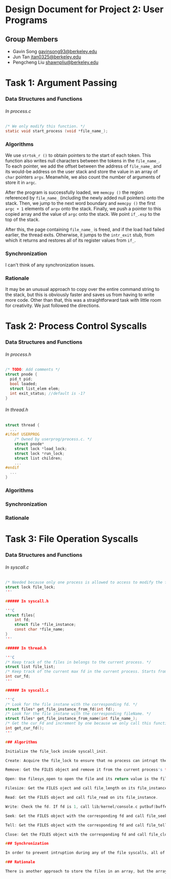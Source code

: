 Design Document for Project 2: User Programs
============================================

## Group Members

* Gavin Song <gavinsong93@berkeley.edu>
* Jun Tan <jtan0325@berkeley.edu>
* Pengcheng Liu <shawnpliu@berkeley.edu>


# Task 1: Argument Passing

### Data Structures and Functions

###### In process.c

```C
/* We only modify this function. */
static void start_process (void *file_name_);
```

### Algorithms

We use `strtok_r ()` to obtain pointers to the start of each token. This function also writes null characters between the tokens in the `file_name_`. To each pointer, we add the offset between the address of `file_name_` and its would-be address on the user stack and store the value in an array of `char` pointers `argv`. Meanwhile, we also count the number of arguments of store it in `argc`.

After the program is successfully loaded, we `memcpy ()` the region referenced by `file_name_` (including the newly added null pointers) onto the stack. Then, we jump to the next word boundary and `memcpy ()` the first `argc + 1` elements of `argv` onto the stack. Finally, we push a pointer to this copied array and the value of `argc` onto the stack. We point `if_.esp` to the top of the stack.

After this, the page containing `file_name_` is freed, and if the load had failed earlier, the thread exits. Otherwise, it jumps to the `intr_exit` stub, from which it returns and restores all of its register values from `if_`.

### Synchronization

I can't think of any synchronization issues.

### Rationale

It may be an unusual approach to copy over the entire command string to the stack, but this is obviously faster and saves us from having to write more code. Other than that, this was a straightforward task with little room for creativity. We just followed the directions.

# Task 2: Process Control Syscalls

### Data Structures and Functions

###### In process.h

```C
/* TODO: Add comments */
struct pnode {
  pid_t pid;
  bool loaded;
  struct list_elem elem;
  int exit_status; //default is -1?
}
```

###### In thread.h

```C
struct thread {
  ...
#ifdef USERPROG
    /* Owned by userprog/process.c. */
    struct pnode* 
    struct lock *load_lock;
    struct lock *run_lock;
    struct list children;
    ...
#endif
  ...
}
```

### Algorithms
### Synchronization
### Rationale

# Task 3: File Operation Syscalls

### Data Structures and Functions

###### In syscall.c

```C
/* Needed because only one process is allowed to access to modify the file. */
struct lock file_lock; 
'''

###### In syscall.h

'''C
struct files{
	int fd;
	struct file *file_instance;
	const char *file_name;
}
'''

###### In thread.h

'''C
/* Keep track of the files in belongs to the current process. */
struct list file_list; 
/* Keep track of the current max fd in the current process. Starts from 2. */
int cur_fd; 
'''

###### In syscall.c

'''C
/* Look for the file instane with the corresponding fd. */
struct files* get_file_instance_from_fd(int fd); 
/* Look for the file instane with the corresponding fileName. */
struct files* get_file_instance_from_name(int file_name_); 
/* Get the cur_Fd and increment by one because we only call this function when we open a file and need to assign a fd to the newly opened file and thus the increment it by one. */
int get_cur_fd(); 
'''

### Algorithms

Initialize the file_lock inside syscall_init.

Create: Acquire the file_lock to ensure that no process can intrupt the creation. Then use filesys_create to create the file. Release the file_lock after creation.

Remove: Get the FILES object and remove it from the current process's file_list. Then use filesys_remove to remove the file_instance of the FILES object.

Open: Use filesys_open to open the file and its return value is the file_instance. Get the next fd which is get_cur_fd() + 1. Create a FILES instance and put it into the current process's file_list.

Filesize: Get the FILES oject and call file_length on its file_instance.

Read: Get the FILES object and call file_read on its file_instance.

Write: Check the fd. If fd is 1, call lib/kernel/console.c putbuf(buffer, size). Otherwise, get the FILES object with the corresponding fd and call file_write on its file_instance.

Seek: Get the FILES object with the corresponding fd and call file_seek on its file_instance.

Tell: Get the FILES object with the corresponding fd and call file_tell on its file_instance.

Close: Get the FILES object with the corresponding fd and call file_close on its file_instance.

### Synchronization

In order to prevent intruption during any of the file syscalls, all of the above filesystem syscalls have to acquire the file_lock in the very beginning of the function and release the file_lock right before it returns. Hence, there should not have any intruption in the middle of the file modification. There should not be any synchronization issue.

### Rationale

There is another approach to store the files in an array, but the array has a fix size and we cannot modify the array size or remove the element after we initialize it, meanwhile we do not know the maximum amount of files a process can hold, we choose to use a linked-list structure instead. Obviousely, we access time of array is faster than the linked-list's, since it cannot be modify and the linked-list structure is provided already, we choose to maintain the files in the linked-list.
